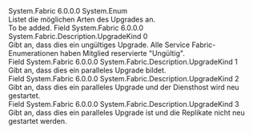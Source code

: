<Type Name="UpgradeKind" FullName="System.Fabric.Description.UpgradeKind">
  <TypeSignature Language="C#" Value="public enum UpgradeKind" />
  <TypeSignature Language="ILAsm" Value=".class public auto ansi sealed UpgradeKind extends System.Enum" />
  <TypeSignature Language="DocId" Value="T:System.Fabric.Description.UpgradeKind" />
  <TypeSignature Language="VB.NET" Value="Public Enum UpgradeKind" />
  <TypeSignature Language="F#" Value="type UpgradeKind = " />
  <AssemblyInfo>
    <AssemblyName>System.Fabric</AssemblyName>
    <AssemblyVersion>6.0.0.0</AssemblyVersion>
  </AssemblyInfo>
  <Base>
    <BaseTypeName>System.Enum</BaseTypeName>
  </Base>
  <Docs>
    <summary>
      <para>Listet die möglichen Arten des Upgrades an.</para>
    </summary>
    <remarks>To be added.</remarks>
  </Docs>
  <Members>
    <Member MemberName="Invalid">
      <MemberSignature Language="C#" Value="Invalid" />
      <MemberSignature Language="ILAsm" Value=".field public static literal valuetype System.Fabric.Description.UpgradeKind Invalid = int32(0)" />
      <MemberSignature Language="DocId" Value="F:System.Fabric.Description.UpgradeKind.Invalid" />
      <MemberSignature Language="VB.NET" Value="Invalid" />
      <MemberSignature Language="F#" Value="Invalid = 0" Usage="System.Fabric.Description.UpgradeKind.Invalid" />
      <MemberType>Field</MemberType>
      <AssemblyInfo>
        <AssemblyName>System.Fabric</AssemblyName>
        <AssemblyVersion>6.0.0.0</AssemblyVersion>
      </AssemblyInfo>
      <ReturnValue>
        <ReturnType>System.Fabric.Description.UpgradeKind</ReturnType>
      </ReturnValue>
      <MemberValue>0</MemberValue>
      <Docs>
        <summary>
          <para>Gibt an, dass dies ein ungültiges Upgrade. Alle Service Fabric-Enumerationen haben Mitglied reservierte "Ungültig".</para>
        </summary>
      </Docs>
    </Member>
    <Member MemberName="Rolling">
      <MemberSignature Language="C#" Value="Rolling" />
      <MemberSignature Language="ILAsm" Value=".field public static literal valuetype System.Fabric.Description.UpgradeKind Rolling = int32(1)" />
      <MemberSignature Language="DocId" Value="F:System.Fabric.Description.UpgradeKind.Rolling" />
      <MemberSignature Language="VB.NET" Value="Rolling" />
      <MemberSignature Language="F#" Value="Rolling = 1" Usage="System.Fabric.Description.UpgradeKind.Rolling" />
      <MemberType>Field</MemberType>
      <AssemblyInfo>
        <AssemblyName>System.Fabric</AssemblyName>
        <AssemblyVersion>6.0.0.0</AssemblyVersion>
      </AssemblyInfo>
      <ReturnValue>
        <ReturnType>System.Fabric.Description.UpgradeKind</ReturnType>
      </ReturnValue>
      <MemberValue>1</MemberValue>
      <Docs>
        <summary>
          <para>Gibt an, dass dies ein paralleles Upgrade bildet.</para>
        </summary>
      </Docs>
    </Member>
    <Member MemberName="Rolling_ForceRestart">
      <MemberSignature Language="C#" Value="Rolling_ForceRestart" />
      <MemberSignature Language="ILAsm" Value=".field public static literal valuetype System.Fabric.Description.UpgradeKind Rolling_ForceRestart = int32(2)" />
      <MemberSignature Language="DocId" Value="F:System.Fabric.Description.UpgradeKind.Rolling_ForceRestart" />
      <MemberSignature Language="VB.NET" Value="Rolling_ForceRestart" />
      <MemberSignature Language="F#" Value="Rolling_ForceRestart = 2" Usage="System.Fabric.Description.UpgradeKind.Rolling_ForceRestart" />
      <MemberType>Field</MemberType>
      <AssemblyInfo>
        <AssemblyName>System.Fabric</AssemblyName>
        <AssemblyVersion>6.0.0.0</AssemblyVersion>
      </AssemblyInfo>
      <ReturnValue>
        <ReturnType>System.Fabric.Description.UpgradeKind</ReturnType>
      </ReturnValue>
      <MemberValue>2</MemberValue>
      <Docs>
        <summary>
          <para>Gibt an, dass dies ein paralleles Upgrade und der Diensthost wird neu gestartet.</para>
        </summary>
      </Docs>
    </Member>
    <Member MemberName="Rolling_NotificationOnly">
      <MemberSignature Language="C#" Value="Rolling_NotificationOnly" />
      <MemberSignature Language="ILAsm" Value=".field public static literal valuetype System.Fabric.Description.UpgradeKind Rolling_NotificationOnly = int32(3)" />
      <MemberSignature Language="DocId" Value="F:System.Fabric.Description.UpgradeKind.Rolling_NotificationOnly" />
      <MemberSignature Language="VB.NET" Value="Rolling_NotificationOnly" />
      <MemberSignature Language="F#" Value="Rolling_NotificationOnly = 3" Usage="System.Fabric.Description.UpgradeKind.Rolling_NotificationOnly" />
      <MemberType>Field</MemberType>
      <AssemblyInfo>
        <AssemblyName>System.Fabric</AssemblyName>
        <AssemblyVersion>6.0.0.0</AssemblyVersion>
      </AssemblyInfo>
      <ReturnValue>
        <ReturnType>System.Fabric.Description.UpgradeKind</ReturnType>
      </ReturnValue>
      <MemberValue>3</MemberValue>
      <Docs>
        <summary>
          <para>Gibt an, dass dies ein paralleles Upgrade ist und die Replikate nicht neu gestartet werden.</para>
        </summary>
      </Docs>
    </Member>
  </Members>
</Type>